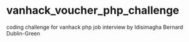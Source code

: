 # vanhack_voucher_php_challenge
coding challenge for vanhack php job interview by Idisimagha Bernard Dublin-Green

